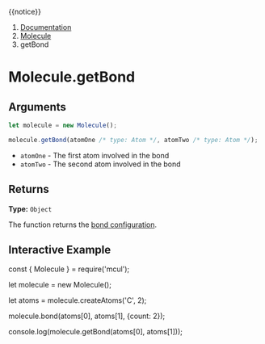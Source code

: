 {{notice}}

<nav aria-label="breadcrumb">
  <ol class="breadcrumb">
    <li class="breadcrumb-item"><a href="/doc/">Documentation</a></li>
    <li class="breadcrumb-item"><a href="/doc/molecule/">Molecule</a></li>
    <li class="breadcrumb-item active" aria-current="page">getBond</li>
  </ol>
</nav>

# Molecule.getBond

## Arguments

```js
let molecule = new Molecule();

molecule.getBond(atomOne /* type: Atom */, atomTwo /* type: Atom */);
```

- `atomOne` - The first atom involved in the bond
- `atomTwo` - The second atom involved in the bond

## Returns

**Type:** `Object`

The function returns the [bond configuration](/doc/bonding/options).

## Interactive Example

<div data-example><p class="d-none my-5">const { Molecule } = require('mcul');

let molecule = new Molecule();

let atoms = molecule.createAtoms('C', 2);

molecule.bond(atoms[0], atoms[1], {count: 2});

console.log(molecule.getBond(atoms[0], atoms[1]));</p></div>